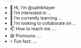 - 👋 Hi, I’m @saihikhayer
- 👀 I’m interested in ...
- 🌱 I’m currently learning ...
- 💞️ I’m looking to collaborate on ...
- 📫 How to reach me ...
- 😄 Pronouns: ...
- ⚡ Fun fact: ...

<!---
saihikhayer/saihikhayer is a ✨ special ✨ repository because its `README.md` (this file) appears on your GitHub profile.
You can click the Preview link to take a look at your changes.
--->
